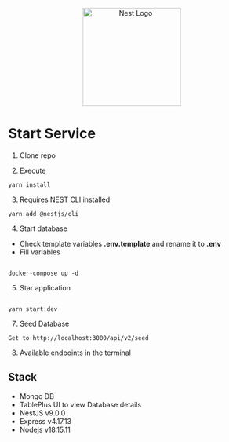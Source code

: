 <p align="center">
  <a href="http://nestjs.com/" target="blank"><img src="https://nestjs.com/img/logo-small.svg" width="200" alt="Nest Logo" /></a>
</p>

# Start Service

1. Clone repo

2. Execute

```
yarn install

```

3. Requires NEST CLI installed

```
yarn add @nestjs/cli

```

4. Start database

- Check template variables **.env.template** and rename it to **.env**
- Fill variables

```

docker-compose up -d

```

5. Star application

```

yarn start:dev

```

7. Seed Database

```
Get to http://localhost:3000/api/v2/seed

```

8. Available endpoints in the terminal

## Stack

- Mongo DB
- TablePlus UI to view Database details
- NestJS v9.0.0
- Express v4.17.13
- Nodejs v18.15.11
